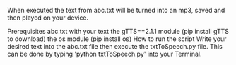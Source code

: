 When executed the text from abc.txt will be turned into an mp3, saved and then played on your device.

Prerequisites
abc.txt with your text
the gTTS==2.1.1 module (pip install gTTS to download)
the os module (pip install os)
How to run the script
Write your desired text into the abc.txt file then execute the txtToSpeech.py file. This can be done by typing 'python txtToSpeech.py' into your Terminal.